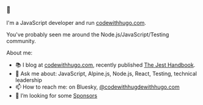 ### 👋

I'm a JavaScript developer and run [codewithhugo.com](https://codewithhugo.com).

You've probably seen me around the Node.js/JavaScript/Testing community.

About me:

- 📚 I blog at [codewithhugo.com](https://codewithhugo.com), recently published [The Jest Handbook](https://jesthandbook.com).
- 💬 Ask me about: JavaScript, Alpine.js, Node.js, React, Testing, technical leadership 
- 📫 How to reach me: on Bluesky, [@codewithhugdewithhugo.com](https://bsky.app/profile/codewithhugo.com)
- 🤔 I’m looking for some [Sponsors](https://github.com/sponsors/HugoDF)